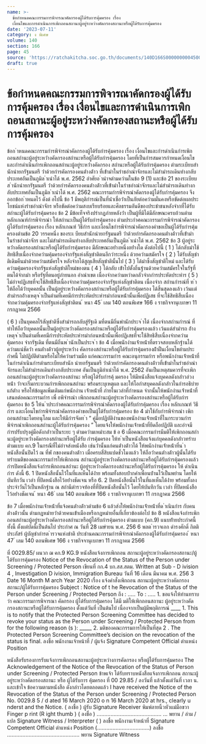 ```yaml
---
name: >-
  ข้อกำหนดคณะกรรมการพิจารณาคัดกรองผู้ได้รับการคุ้มครอง เรื่อง
  เงื่อนไขและการดำเนินการเพิกถอนสถานะผู้อยู่ระหว่างคัดกรองสถานะหรือผู้ได้รับการคุ้มครอง
date: '2023-07-11'
category: ง พิเศษ
volume: 140
section: 166
page: 45
source: 'https://ratchakitcha.soc.go.th/documents/140D166S0000000004500.pdf'
draft: true
---
```


# ข้อกำหนดคณะกรรมการพิจารณาคัดกรองผู้ได้รับการคุ้มครอง เรื่อง เงื่อนไขและการดำเนินการเพิกถอนสถานะผู้อยู่ระหว่างคัดกรองสถานะหรือผู้ได้รับการคุ้มครอง

ข้อก ําหนดคณะกรรมกํารพิจํารณําคัดกรองผู้ได้รับกํารคุ้มครอง เรื่อง เงื่อนไขและกํารดําเนินกํารเพิกถอนสถํานะผู้อยู่ระหว่ํางคัดกรองสถํานะหรือผู้ได้รับกํารคุ้มครอง โดยที่เป็นกํารสมควรกําหนดเงื่อนไขและกํารดําเนินกํารเพิกถอนสถํานะผู้อยู่ระหว่ํางคัดกรอง สถํานะหรือผู้ได้รับกํารคุ้มครอง ตํามระเบียบสํานักนํายกรัฐมนตรี ว่ําด้วยกํารคัดกรองคนต่ํางด้ําว ที่เข้ํามําในรําชอําณําจักรและไม่สํามํารถเดินทํางกลับประเทศอันเป็นภูมิล ําเนําได้ พ.ศ. 2562 อําศัยอ ํานําจตํามควํามในข้อ 9 (1) และข้อ 21 ของระเบียบส ํานักนํายกรัฐมนตรี ว่ําด้วยกํารคัดกรองคนต่ํางด้ําวที่เข้ํามําในรําชอําณําจักรและไม่สํามํารถเดินทํางกลับประเทศอันเป็นภูมิล ําเนําได้ พ.ศ. 2562 คณะกรรมกํารพิจํารณําคัดกรองผู้ได้รับกํารคุ้มครอง จึงออกข้อก ําหนดไว้ ดังต่ อไปนี้ ข้อ 1 มีพฤติกํารณ์เป็นที่น่ําเชื่อว่ําเป็นภัยต่อควํามมั่นคงหรือขัดต่อผลประโยชน์แห่งรําชอําณําจักร หรือขัดต่อควํามสงบเรียบร้อยและศีลธรรมอันดีของประชําชนหลังจํากที่ได้รับสถํานะผู้ได้รับกํารคุ้มครอง ข้อ 2 มีข้อเท็จจริงปรํากฏภํายหลังว่ํา เป็นผู้ที่มิได้มีลักษณะครบถ้วนตํามหลักเกณฑ์กํารพิจํารณํา ให้สถํานะเป็นผู้ได้รับกํารคุ้มครอง ตํามประกําศคณะกรรมกํารพิจํารณําคัดกรองผู้ได้รับกํารคุ้มครอง เรื่อง หลักเกณฑ์ วิธีกําร และเงื่อนไขกํารพิจํารณําคัดกรองคําขอเป็นผู้ได้รับกํารคุ้มครองตํามข้อ 20 วรรคหนึ่ง ของระเ บียบสํานักนํายกรัฐมนตรี ว่ําด้วยกํารคัดกรองคนต่ํางด้ําวที่เข้ํามําในรําชอําณําจักร และไม่สํามํารถเดินทํางกลับประเทศอันเป็นภูมิล ําเนําได้ พ.ศ. 2562 ข้อ 3 ผู้อยู่ระหว่ํางคัดกรองสถํานะหรือผู้ได้รับกํารคุ้มครอง มีลักษณะอย่ํางหนึ่งอย่ํางใด ดังต่อไปนี้ ( 1 ) ได้กลับมําใช้สิทธิสืบเนื่องจํากควํามคุ้มครองจํากรัฐแห่งสัญชําติตนอีกวําระหนึ่ง ด้วยควํามสมัครใจ ( 2 ) ได้รับสัญชําติเดิมคืนมําด้วยควํามสมัครใจ หลังจํากได้สูญเสียสัญชําตินั้นไป ( 3 ) ได้มําซึ่งสัญชําติใหม่ และได้รับควํามคุ้มครองจํากรัฐแห่งสัญชําติใหม่ของตน ( 4 ) ได้กลับ เข้ําไปตั้งถิ่นฐํานด้วยควํามสมัครใจในรัฐที่ตนได้จํากมํา หรือรัฐที่ตนอยู่ภํายนอก อําณําเขต เนื่องจํากควํามหวําดกลัวจํากกํารประหัตประหําร ( 5 ) ไม่อําจปฏิเสธที่จะใช้สิทธิสืบเนื่องจํากควํามคุ้มครองจํากรัฐแห่งสัญชําติตน เนื่องจําก สถํานกํารณ์ที่ ท ําให้ถือได้ว่ําบุคคลนั้น เป็นผู้อยู่ระหว่ํางคัดกรองสถํานะหรือผู้ได้รับกํารคุ้มครอง ได้สิ้นสุดลงแล้ว เว้นแต่สํามํารถอ้ํางเหตุจ ําเป็นตํามที่เคยมีกํารประหัตประหํารมําก่อนหน้ํานั้นเพื่อปฏิเสธ ที่จะใช้สิทธิสืบเนื่องจํากควํามคุ้มครองจํากรัฐแห่งสัญชําติตน ้ หนา 45 ่ เลม 140 ตอนพิเศษ 166 ง ราชกิจจานุเบกษา 11 กรกฎาคม 2566

( 6 ) เป็นบุคคลไร้สัญชําติซึ่งสํามํารถกลับสู่รัฐเดิ มที่ตนมีถิ่นพํานักประจ ําได้ เนื่องจํากสถํานกํารณ์ ที่ทําให้ถือว่ําบุคคลนั้นเป็นผู้อยู่ระหว่ํางคัดกรองสถํานะหรือผู้ได้รับกํารคุ้มครองแล้ว เว้นแต่สํามํารถ อ้ํางเหตุจ ําเป็นตํามที่เคยมีกํารประหัตประหํารมําก่อนหน้ํานั้นเพื่อปฏิเสธที่จะใช้สิทธิสืบเนื่องจํากควํามคุ้มครอง จํากรัฐเดิม ที่ตนมีถิ่นพ ํานักเป็นประจ ํา ข้อ 4 เมื่อพนักงํานเจ้ําหน้ําที่ตรวจสอบหลักฐํานได้ควํามแน่ชัดว่ํา คนต่ํางด้ําวผู้อยู่ระหว่ําง คัดกรองสถํานะหรือผู้ได้รับกํารคุ้มครองฝ่ําฝืนเงื่อนไขตํามประกําศนี้ ไม่ปฏิบัติตํามหรือไม่ให้ควํามร่วมมือ แก่คณะกรรมกําร คณะอนุกรรมกําร หรือพนักงํานเจ้ําหน้ําที่ ในกํารดําเนินกํารตํามระเบียบสํานัก นํายกรัฐมนตรี ว่ําด้วยกํารคัดกรองคนต่ํางด้ําวที่เข้ํามําในรําชอําณําจักรและไม่สํามํารถเดินทํางกลับประเทศ อันเป็นภูมิลําเนําได้ พ.ศ. 2562 อันเป็นเหตุสมควรที่จะเพิกถอนสถํานะผู้อยู่ระหว่ํางคัดกรองสถํานะ หรือผู้ได้รับกํารคุ้ มครอง ให้มีหนังสือแจ้งบุคคลดังกล่ําวล่วงหน้ํา ว่ําจะเริ่มกระบวนกํารเพิกถอนสถํานะ พร้อมระบุเหตุผล และให้โอกําสบุคคลดังกล่ําวในกํารอธิบํายแก้ต่ําง หรือให้ข้อมูลเพิ่มเติมแก่พนักงําน เจ้ําหน้ําที่ ภํายในเวลําที่กําหนด จํากนั้นให้พนักงํานเจ้ําหน้ําที่เสนอต่อคณะกรรมกําร เพื่ อพิจํารณํา เพิกถอนสถํานะผู้อยู่ระหว่ํางคัดกรองสถํานะหรือผู้ได้รับกํารคุ้มครอง ข้อ 5 ให้น ําประกําศคณะกรรมกํารพิจํารณําคัดกรองผู้ได้รับกํารคุ้มครอง เรื่อง หลักเกณฑ์ วิธีกําร และเงื่อนไขกํารพิจํารณําคัดกรองคําขอเป็นผู้ได้รับกํารคุ้มครอง ข้อ 4 มําใช้กับกํารพิจํารณํา เพิกถอนสถํานะโดยอนุโลม และให้มีกํารจัดท ํา “ คู่มือปฏิบัติงํานของพนักงํานเจ้ําหน้ําที่ในกระบวนกําร พิจํารณําเพิกถอนสถํานะผู้ได้รับกํารคุ้มครอง ” โดยแจ้งให้พนักงํานเจ้ําหน้ําที่ยึดถือปฏิบัติ และอําจมี กํารปรับปรุงคู่มือดังกล่ําวเป็นระยะ ๆ ตํามควํามเหมําะสม ข้ อ 6 เมื่อคณะกรรมกํารมีมติให้เพิกถอนสถํานะผู้อยู่ระหว่ํางคัดกรองสถํานะหรือผู้ได้รับ กํารคุ้มครอง ให้ท ําเป็นหนังสือแจ้งแก่บุคคลดังกล่ําวทรําบ ตํามแบบ คก.9 ในกรณีที่ไม่อําจส่งหนังสือ เช่นว่ํานั้นแก่คนต่ํางด้ําวได้ ให้พนักงํานเจ้ําหน้ําที่น ําหนังสือนั้นปิดไว้ ณ ที่พั กของคนต่ํางด้ําว เมื่อครบสี่สิบแปดชั่วโมงแล้ว ให้ถือว่ําคนต่ํางด้ําวผู้นั้นได้รับทรําบมติของคณะกรรมกํารให้เพิกถอน สถํานะผู้อยู่ระหว่ํางคัดกรองสถํานะหรือผู้ได้รับกํารคุ้มครองแล้ว กํารปิดหนังสือแจ้งกํารเพิกถอนสถํานะ ผู้อยู่ระหว่ํางคัดกรองสถํานะหรือผู้ได้รับกํารคุ้มครอง ให้ ดําเนินกําร ดังนี้ 6. 1 ปิดหนังสือนั้นไว้ในที่แลเห็นได้ง่ําย พร้อมทั้งสอบปํากคําเพื่อนบ้ํานไว้เป็นพยําน โดยให้บันทึกวัน เวลํา ที่ปิดหนังสือไว้อย่ํางชัดเจน หรือ 6. 2 ปิดหนังสือนั้นไว้ในที่แลเห็นได้ง่ําย พร้อมทั้งลงประจําวันไว้เป็นหลักฐําน ณ สถํานีตํารวจท้องที่ที่ปิดหนังสือนั้นไว้ โดยให้บันทึกวัน เวลํา ที่ปิดหนังสือไว้อย่ํางชัดเจน ้ หนา 46 ่ เลม 140 ตอนพิเศษ 166 ง ราชกิจจานุเบกษา 11 กรกฎาคม 2566

ข้อ 7 เมื่อพนักงํานเจ้ําหน้ําที่แจ้งคนต่ํางด้ําวตํามข้อ 6 แล้วส่งให้พนักงํานเจ้ําหน้ําที่ด ําเนินกําร กับคนต่ํางด้ําวนั้น ตํามกฎหมํายว่ําด้วยคนเข้ําเมืองหรือกฎหมํายอื่นที่เกี่ยวข้องต่อไป ข้อ 8 หนังสือแจ้งกํารเพิกถอนสถํานะผู้อยู่ระหว่ํางคัดกรองสถํานะหรือผู้ได้รับกํารคุ้มครอง ตํามแบบ (คก.9) แนบท้ํายประกําศนี้ ทั้งนี้ ตั้งแต่บัดนี้เป็นต้นไป ประกําศ ณ วันที่ 28 เมษํายน พ.ศ. 256 6 พลต ํารวจเอก ดํารงศักดิ์ กิตติประภัสร์ ผู้บัญชํากํารต ํารวจแห่งชําติ ประธํานคณะกรรมกํารพิจํารณําคัดกรองผู้ได้รับกํารคุ้มครอง ้ หนา 47 ่ เลม 140 ตอนพิเศษ 166 ง ราชกิจจานุเบกษา 11 กรกฎาคม 2566

ที่ 0029.85/ ผนวก ฌ คก.9 KG.9 หนังสือแจ้งการเพิกถอน สถานะผู้อยู่ระหว่างคัดกรองสถานะ/ผู้ได้รับการคุ้มครอง Notice of the Revocation of the Status of the Person under Screening / Protected Person เขียนที่ กก.4 บก.สส.สตม. Written at Sub - D ivision 4 , Investigation D ivision, Immigration Bureau วันที่ 16 เดือน มีนาคม พ.ศ. 256 3 Date 16 Month M arch Year 2020 เรื่อง แจ้งคําสั่งเพิกถอน สถานะผู้อยู่ระหว่างคัดกรองสถานะ/ผู้ได้รับการคุ้มครอง Subject : Notice of t he Revocation of the Status of the Person under Screening / Protected Person ถึง : ..... To : ..... 1. ขอแจ้งให้ท่านทราบว่า คณะกรรมการพิจารณา คัดกรอง ผู้ได้รับการคุ้มครอง ได้มี มติให้เพิกถอนสถานะ ผู้อยู่ระหว่างคัดกรองสถานะหรือผู้ได้รับการคุ้มครอง ตั้งแต่วันที่ เป็นต้นไป เนื่องจากเป็นผู้มีพฤติการณ์ ____ 1. This is to notify that the Protected Person Screening Committee has decided to revoke your status as the Person under Screening / Protected Person from for the following reason (s ): _____ 2. มติของคณะกรรมการให้เป็นที่สุด 2 . The Protected Person Screening Committee’s decision on the revocation of the status is final. ลงชื่อ พนักงานเจ้าหน้าที่ / ผู้แจ้ง Signature Competent Official ตําแหน่ง Position

หนังสือรับรองการรับแจ้งการเพิกถอนสถานะผู้อยู่ระหว่างการคัดกรอง หรือผู้ได้รับการคุ้มครอง The Acknowledgement of the Notice of the Revocation of the Status of Person under Screening / Protected Person ข้าพเจ้า ได้รับทราบหนังสือแจ้งการเพิกถอน สถานะผู้อยู่ระหว่างคัดกรองสถานะ หรือ ผู้ได้รับการ คุ้มครอง ที่ 00 29.85 / ลงวันที่ แล้วตั้งแต่วันที่ เวลา น. และเข้าใจ ข้อความตามหนังสือ ดังกล่าวโดยตลอดแล้ว I have received the Notice of the Revocation of the Status of the Person under Screening / Protected Person No. 0029.8 5 / d ated 16 March 2020 o n 16 March 2020 at hrs., clearly u nderst and the Notice. ( ลงชื่อ ) ผู้รับ Signature Receiver พิมพ์ลายนิ้วหัวแม่มือขวา Finger p rint (R ight thumb ) ( ลงชื่อ ) .......................................... ... พยาน / ล่าม / แปล Signature Witness / Interpreter ( ) ลงชื่อ พนักงานเจ้าหน้าที่ Signature Competent Official ตําแหน่ง Position (..................................) ลงชื่อ ............................................... พยาน Signature Witness
